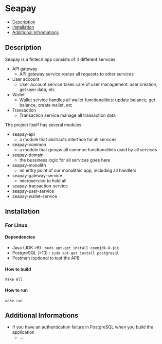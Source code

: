  # Seapay

 - [Description](#Description)
 - [Installation](#Installation)
 - [Additional Infromations](#)

## Description
 
Seapay is a fintech app consists of 4 different services
  - API gateway
    - API gateway service routes all requests to other services
  - User account
    - User account service takes care of user management: user creation, get user data, etc
  - Wallet
    - Wallet service handles all wallet functionalities: update balance, get balance, create wallet, etc
  - Transaction
    - Transaction service manage all transaction data

The project itself has several modules
 - seapay-api
   - a module that abstracts interface for all services
 - seapay-common
   - a module that groups all common functionalities used by all services
 - seapay-domain
   - the bussiness logic for all services goes here
 - seapay-monolith
   - an entry point of our monolithic app, including all handlers
 - seapay-gateway-service
    - microservice to hold all
 - seapay-transaction-service
 - seapay-user-service
 - seapay-wallet-service
  
## Installation
### For Linux
#### Dependencies
 
- Java (JDK >8) : `sudo apt-get install openjdk-8-jdk`
- PostgreSQL (>10) : `sudo apt-get install postgresql`
- Postman (optional to test the API)

#### How to build

```
make all
```

#### How to run
```
make run
```

## Additional Informations

- If you have an authentication failure in PostgreSQL when you build the application
    - ...
